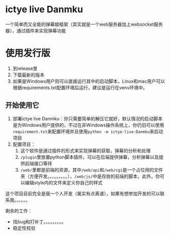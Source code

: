 # ictye live Danmku

一个简单而又全能的弹幕姬框架（其实就是一个web服务器加上websocket服务器），通过插件来实现弹幕功能

# 使用发行版
1. 到release里
2. 下载最新的版本
3. 如果是Windows用户则可以直接运行其中的启动脚本，Linux和mac用户可以根据requirements.txt配置环境后运行，建议是运行在venv环境中。

## 开始使用它

1. 部署ictye live Danmku：你只需要简单的解压它就好，默认情况的启动脚本是为Windows用户提供的，不过在非Windows操作系统上，你仍旧可以使用`requirement.txt`来配置环境并且使用`python -m ictye-live-Danmku`来启动项目
2. 配置项目：
   1. 这个软件是通过插件的形式来实现弹幕的获取，弹幕的分析和处理
   2. `/plugin`里放置python脚本插件，可以在后端提供弹幕，分析弹幕以及提供前端接口等待
   3. `/web/`里都是前端的资源，其中`/web/api`和`/web/cgi`是一个占位用的文件夹（方便开发。。。。。。。。。），`/web/js/`中是存放的前端的脚本，此外，你可以编辑style内的文件来定义你自己的样式

这个项目目前完全是我一个人开发（属实有点离谱），如果有想参加开发的可以联系我。。。。。。

剩余的工作：
- 找bug和打补丁。。。。。。。。。
- 稳定性校验